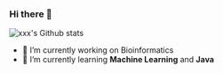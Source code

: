 ### Hi there 👋

<!--START_SECTION:waka-->
  <!--END_SECTION:waka-->

![xxx's Github stats](https://github-readme-stats.vercel.app/api?username=Kuingsmile&show_icons=true)




- 🔭 I’m currently working on Bioinformatics
- 🌱 I’m currently learning **Machine Learning** and **Java**

<!--
**Kuingsmile/Kuingsmile** is a ✨ _special_ ✨ repository because its `README.md` (this file) appears on your GitHub profile.

Here are some ideas to get you started:

- 🔭 I’m currently working on ...
- 🌱 I’m currently learning ...
- 👯 I’m looking to collaborate on ...
- 🤔 I’m looking for help with ...
- 💬 Ask me about ...
- 📫 How to reach me: ...
- 😄 Pronouns: ...
- ⚡ Fun fact: ...
-->

